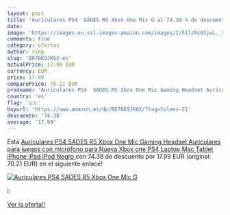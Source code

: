 ```yaml
---
layout: post
title: 'Auriculares PS4  SADES R5 Xbox One Mic G al 74.38 % de descuento'
date: 
image: 'https://images-eu.ssl-images-amazon.com/images/I/51lz8c0IjwL._SL200_.jpg'
comments: true
category: ofertas
author: ring
slug: 'B076K9JK6X-es'
actualPrice: 17.99 EUR
currency: EUR
price: 17.99
comparePrice: 70.21 EUR
prodname: 'Auriculares PS4  SADES R5 Xbox One Mic Gaming Headset Auriculares para juegos con micrófono para Nueva Xbox one PS4 Laptop Mac Tablet iPhone iPad iPod  Negro '
country: 'es'
flag: '🇪🇸'
buyurl: 'https://www.amazon.es/dp/B076K9JK6X/?tag=tolees-21'
descuento: '74.38'
average: '17.99'
---
```


Está [Auriculares PS4  SADES R5 Xbox One Mic Gaming Headset Auriculares para juegos con micrófono para Nueva Xbox one PS4 Laptop Mac Tablet iPhone iPad iPod  Negro ](https://www.amazon.es/dp/B076K9JK6X/?tag=tolees-21) con 74.38 de descuento por 17.99 EUR (original: 70.21 EUR) en el siguiente enlace!

[![Auriculares PS4  SADES R5 Xbox One Mic G](https://images-eu.ssl-images-amazon.com/images/I/51lz8c0IjwL._SL200_.jpg)](https://www.amazon.es/dp/B076K9JK6X/?tag=tolees-21)

ℹ️:


[Ver la oferta!!](https://www.amazon.es/dp/B076K9JK6X/?tag=tolees-21)
